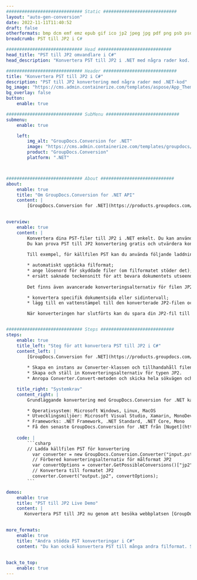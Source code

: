 ```yaml
---
############################# Static ############################
layout: "auto-gen-conversion"
date: 2022-11-11T11:40:52
draft: false
otherformats: bmp dcm emf emz epub gif ico jp2 jpeg jpg pdf png psb psd svg svgz tex tga tif tiff webp wmf wmz xps
breadcrumb: PST till JP2 i C#

############################# Head ############################
head_title: "PST till JP2 omvandlare i C#"
head_description: "Konvertera PST till JP2 i .NET med några rader kod. Använd GroupDocs Document Conversion API för att konvertera över 160 filformat."

############################# Header ############################
title: "Konvertera PST till JP2 i C#"
description: "PST till JP2 konvertering med några rader med .NET-kod"
bg_image: "https://cms.admin.containerize.com/templates/aspose/App_Themes/V3/images/bg/header1.png"
bg_overlay: false
button:
    enable: true

############################# SubMenu ############################
submenu:
    enable: true

    left:
        img_alt: "GroupDocs.Conversion for .NET"
        image: "https://cms.admin.containerize.com/templates/groupdocs/images/product-logos/90x90-noborder/groupdocs-conversion-net.png"
        product: "GroupDocs.Conversion"
        platform: ".NET"



############################# About ############################
about:
    enable: true
    title: "Om GroupDocs.Conversion for .NET API"
    content: |
        [GroupDocs.Conversion for .NET](https://products.groupdocs.com/conversion/net/) kan användas för att konvertera Microsoft Word, Excel, PowerPoint, PDF, Visio och andra format. GroupDocs.Conversion är ett fristående API som är lämpligt för back-end och interna system där hög prestanda krävs. Det beror inte på någon programvara som Microsoft eller Open Office.
    

overview:
    enable: true
    content: |
        Konvertera dina PST-filer till JP2 i .NET enkelt. Du kan använda bara ett par C# kodrader i valfri plattform som du vill, som - Windows, Linux, macOS.
        Du kan prova PST till JP2 konvertering gratis och utvärdera konverteringsresultatens kvalitet. Tillsammans med enkla filkonverteringsscenarier kan du prova mer avancerade alternativ för att ladda källfilen PST och för att spara resultatet JP2. 
        
        Till exempel, för källfilen PST kan du använda följande laddningsalternativ:

        * automatiskt upptäcka filformat;
        * ange lösenord för skyddade filer (om filformatet stöder det);
        * ersätt saknade teckensnitt för att bevara dokumentets utseende.
        
        Det finns även avancerade konverteringsalternativ för filen JP2:

        * konvertera specifik dokumentsida eller sidintervall;
        * lägg till en vattenstämpel till den konverterade JP2-filen och många fler.

        När konverteringen har slutförts kan du spara din JP2-fil till den lokala filsökvägen eller någon tredje parts lagring som FTP, Amazon S3, Google Drive, Dropbox etc. Observera - för att konvertera PST till {{ TO}} det finns inget behov av någon ytterligare programvara installerad - som MS Office, Open Office, Adobe Acrobat Reader etc.


############################# Steps ############################
steps:
    enable: true
    title_left: "Steg för att konvertera PST till JP2 i C#"
    content_left: |
        [GroupDocs.Conversion for .NET](https://products.groupdocs.com/conversion/net/) gör det enkelt för utvecklare att konvertera en PST-fil till JP2 med några rader kod.
        
        * Skapa en instans av Converter-klassen och tillhandahåll filen PST med den fullständiga sökvägen
        * Skapa och ställ in Konverteringsalternativ för typen JP2.
        * Anropa Converter.Convert-metoden och skicka hela sökvägen och formatet (JP2) som en parameter

    title_right: "Systemkrav"
    content_right: |
        Grundläggande konvertering med GroupDocs.Conversion for .NET kan göras med bara några enkla steg. Våra API:er stöds på alla större plattformar och operativsystem. Innan du kör koden nedan, se till att du har följande förutsättningar installerade på ditt system.

        * Operativsystem: Microsoft Windows, Linux, MacOS
        * Utvecklingsmiljöer: Microsoft Visual Studio, Xamarin, MonoDevelop
        * Frameworks: .NET Framework, .NET Standard, .NET Core, Mono
        * Få den senaste GroupDocs.Conversion for .NET från [Nuget](https://www.nuget.org/packages/groupdocs.conversion)
         
    code: |
        ```csharp    
        // Ladda källfilen PST för konvertering
          var converter = new GroupDocs.Conversion.Converter("input.pst");
          // Förbered konverteringsalternativ för målformat JP2
          var convertOptions = converter.GetPossibleConversions()["jp2"].ConvertOptions;
          // Konvertera till formatet JP2
          converter.Convert("output.jp2", convertOptions);
        ```

demos:
    enable: true
    title: "PST till JP2 Live Demo"
    content: |
       Konvertera PST till JP2 nu genom att besöka webbplatsen [GroupDocs.Conversion App](https://products.groupdocs.app/conversion/family). Onlinedemo har följande fördelar
          

more_formats:
    enable: true
    title: "Andra stödda PST konverteringar i C#"
    content: "Du kan också konvertera PST till många andra filformat. Se listan nedan."
       
       
back_to_top:
    enable: true
---
```

